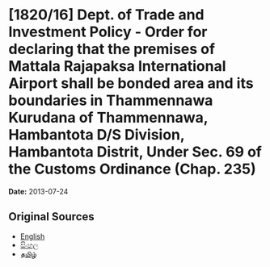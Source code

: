 # [1820/16] Dept. of Trade and Investment Policy - Order for declaring that the premises of Mattala Rajapaksa International Airport shall be bonded area and its boundaries in Thammennawa Kurudana of Thammennawa, Hambantota D/S Division, Hambantota Distrit, Under Sec. 69 of the Customs Ordinance (Chap. 235)

**Date:** 2013-07-24

## Original Sources

- [English](https://documents.gov.lk/view/extra-gazettes/2013/7/1820-16_E.pdf)
- [සිංහල](https://documents.gov.lk/view/extra-gazettes/2013/7/1820-16_S.pdf)
- [தமிழ்](https://documents.gov.lk/view/extra-gazettes/2013/7/1820-16_T.pdf)
